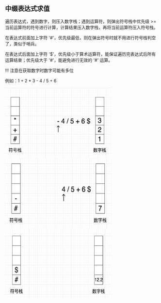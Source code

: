 ## 中缀表达式求值
遍历表达式，遇到数字，则压入数字栈；遇到运算符，则弹出符号栈中优先级 >= 当前运算符的符号进行计算，计算结果压入数字栈，再将当前运算符压入符号栈。

在表达式前面加上字符 '#'，优先级最低，则在弹出符号时就不用进行符号栈判空了，类似于哨兵。

在表达式后面加上字符 '$'，优先级小于算术运算符，能保证遍历完表达式后所有运算结束；优先级大于 '#'，能避免进行无效的 '#' 运算。

!!! 注意在获取数字时数字可能有多位

例如：1 + 2 * 3 - 4 / 5 + 6

<img src="../images/stack/expression_cal1.png" width="350" height="230">

<img src="../images/stack/expression_cal2.png" width="350" height="230">

<img src="../images/stack/expression_cal3.png" width="350" height="230">

